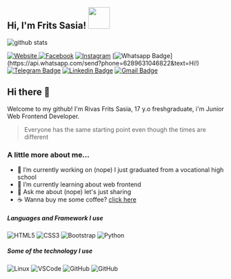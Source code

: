 ## **Hi, I'm Frits Sasia!** <img src="https://media.giphy.com/media/mGcNjsfWAjY5AEZNw6/giphy.gif" width="50">

![github stats](https://github-readme-stats.vercel.app/api?username=fritssasia&show_icons=true&theme=radical)

<a href="https://fritssasia.github.io"><img alt="Website" src="https://img.shields.io/badge/Website-fritssasia.github.io-blue?style=flat-square&logo=google-chrome">
[![Facebook](https://img.shields.io/badge/-Facebook-4267B2?style=flat-square&labelColor=4267B2&logo=facebook&logoColor=white&link=https://web.facebook.com/fritslx)](https://web.facebook.com/fritslx)
[![Instagram](https://img.shields.io/badge/-Instagram-125688?style=flat-square&labelColor=125688&logo=instagram&logoColor=fb3958&link=https://web.facebook.com/fritslx)](https://web.facebook.com/fritslx)
[![Whatsapp Badge](https://img.shields.io/badge/-Whatsapp-4CA143?style=flat-square&labelColor=4CA143&logo=whatsapp&logoColor=white&link=https://api.whatsapp.com/send?phone=6289631046822&text=Hi!)](https://api.whatsapp.com/send?phone=6289631046822&text=Hi!)
[![Telegram Badge](https://img.shields.io/badge/-Telegram-1ca0f1?style=flat-square&labelColor=1ca0f1&logo=telegram&logoColor=white&link=https://t.me/luiz740)](https://t.me/Frits_Sasia)
[![Linkedin Badge](https://img.shields.io/badge/-LinkedIn-blue?style=flat-square&logo=Linkedin&logoColor=white&link=https://www.linkedin.com/in/luiz-carlos-abbott-galvão-neto-21a93b148/)](https://www.linkedin.com/in/rivas-frits-sasia-a810661a7/)
[![Gmail Badge](https://img.shields.io/badge/-Gmail-c14438?style=flat-square&logo=Gmail&logoColor=white&link=mailto:fritssasia@gmail.com)](mailto:fritssasia@gmail.com)

## **Hi there** 👋    
Welcome to my github! I'm Rivas Frits Sasia, 17 y.o freshgraduate, i'm Junior Web Frontend Developer.
> Everyone has the same starting point even though the times are different

### **A little more about me...**

- 🔭 I’m currently working on (nope) I just graduated from a vocational high school
- 🌱 I’m currently learning about web frontend
- 💬 Ask me about (nope) let's just sharing
- ☕ Wanna buy me some coffee? [click here](https://trakteer.id/fritssasia)

##### Languages and Framework I use

![HTML5](https://img.shields.io/badge/-HTML5-000000?style=flat&logo=html5)
![CSS3](https://img.shields.io/badge/-CSS3-000000?style=flat&logo=css3&logoColor=264de4)
![Bootstrap](https://img.shields.io/badge/-Bootstrap-000000?style=flat&logo=bootstrap&logoColor=6610f2)
![Python](https://img.shields.io/badge/-Python-000000?style=flat&logo=python)

##### Some of the technology I use
![Linux](https://img.shields.io/badge/-Linux-222222?style=flat&logo=linux&logoColor=yellow)
![VSCode](https://img.shields.io/badge/-VSCode-222222?style=flat&logo=visual-studio-code&logoColor=1575F9)
![GitHub](https://img.shields.io/badge/-GitHub-222222?style=flat&logo=github&logoColor=white)
![GitHub](https://img.shields.io/badge/-Chrome-222222?style=flat&logo=google-chrome&logoColor=blue)

